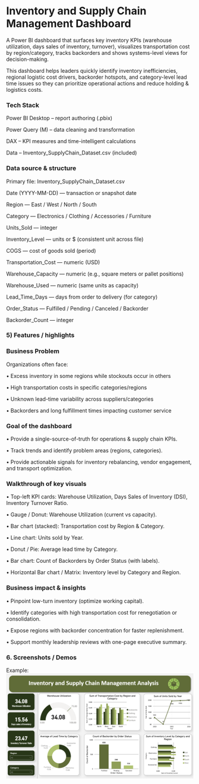 # Inventory and Supply Chain Management Dashboard

A Power BI dashboard that surfaces key inventory KPIs (warehouse utilization, days sales of inventory, turnover), visualizes transportation cost by region/category, tracks backorders and shows systems-level views for decision-making.

This dashboard helps leaders quickly identify inventory inefficiencies, regional logistic cost drivers, backorder hotspots, and category-level lead time issues so they can prioritize operational actions and reduce holding & logistics costs.

### Tech Stack

Power BI Desktop – report authoring (.pbix)

Power Query (M) – data cleaning and transformation

DAX – KPI measures and time-intelligent calculations

Data – Inventory_SupplyChain_Dataset.csv (included)

### 	Data source & structure

Primary file: Inventory_SupplyChain_Dataset.csv

Date (YYYY-MM-DD) — transaction or snapshot date

Region — East / West / North / South

Category — Electronics / Clothing / Accessories / Furniture

Units_Sold — integer

Inventory_Level — units or $ (consistent unit across file)

COGS — cost of goods sold (period)

Transportation_Cost — numeric (USD)

Warehouse_Capacity — numeric (e.g., square meters or pallet positions)

Warehouse_Used — numeric (same units as capacity)

Lead_Time_Days — days from order to delivery (for category)

Order_Status — Fulfilled / Pending / Canceled / Backorder

Backorder_Count — integer


### 5) Features / highlights

### Business Problem

Organizations often face:

• Excess inventory in some regions while stockouts occur in others

• High transportation costs in specific categories/regions

• Unknown lead-time variability across suppliers/categories

• Backorders and long fulfillment times impacting customer service

### Goal of the dashboard

• Provide a single-source-of-truth for operations & supply chain KPIs.

• Track trends and identify problem areas (regions, categories).

• Provide actionable signals for inventory rebalancing, vendor engagement, and transport optimization.

### Walkthrough of key visuals

• Top-left KPI cards: Warehouse Utilization, Days Sales of Inventory (DSI), Inventory Turnover Ratio.

• Gauge / Donut: Warehouse Utilization (current vs capacity).

• Bar chart (stacked): Transportation cost by Region & Category.

• Line chart: Units sold by Year.

• Donut / Pie: Average lead time by Category.

• Bar chart: Count of Backorders by Order Status (with labels).

• Horizontal Bar chart / Matrix: Inventory level by Category and Region.

### Business impact & insights

• Pinpoint low-turn inventory (optimize working capital).

• Identify categories with high transportation cost for renegotiation or consolidation.

• Expose regions with backorder concentration for faster replenishment.

• Support monthly leadership reviews with one-page executive summary.

### 6.	Screenshots / Demos
Example: ![Dashboard Preview](https://github.com/Ayan1901/Inventory-and-Supply-Chain-Analytics-Dashboard/blob/main/Snapshot%20of%20the%20dashboard.png)

